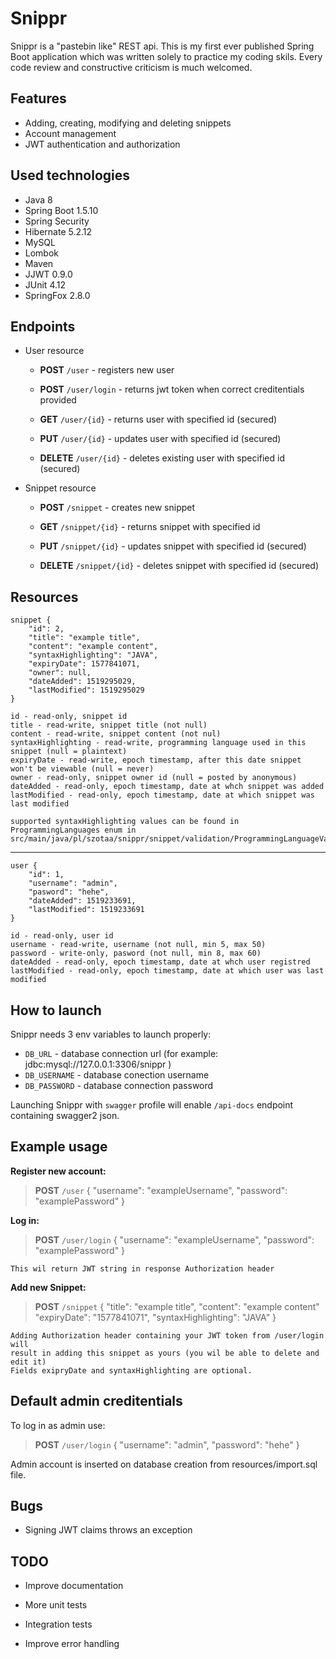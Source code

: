 # Snippr

Snippr is a "pastebin like" REST api. This is my first ever published Spring Boot application which was written solely to practice my coding skils. Every code review and constructive criticism is much welcomed.


## Features

- Adding, creating, modifying and deleting snippets
- Account management
- JWT authentication and authorization

## Used technologies

- Java 8
- Spring Boot 1.5.10
- Spring Security
- Hibernate 5.2.12
- MySQL
- Lombok 
- Maven
- JJWT 0.9.0
- JUnit 4.12
- SpringFox 2.8.0

## Endpoints

- User resource

  - **POST** `/user` - registers new user

  - **POST** `/user/login` - returns jwt token when correct creditentials provided

  - **GET** `/user/{id}` - returns user with specified id (secured)

  - **PUT** `/user/{id}` - updates user with specified id (secured)

  - **DELETE** `/user/{id}` - deletes existing user with specified id (secured)


- Snippet resource

  - **POST** `/snippet` - creates new snippet

  - **GET** `/snippet/{id}` - returns snippet with specified id

  - **PUT** `/snippet/{id}` - updates snippet with specified id (secured)

  - **DELETE** `/snippet/{id}` - deletes snippet with specified id (secured)

## Resources
		
	
	snippet {
	    "id": 2,
	    "title": "example title",
	    "content": "example content",
	    "syntaxHighlighting": "JAVA",
	    "expiryDate": 1577841071,
	    "owner": null,
	    "dateAdded": 1519295029,
	    "lastModified": 1519295029
	}

	id - read-only, snippet id
	title - read-write, snippet title (not null)
	content - read-write, snippet content (not nul)
	syntaxHighlighting - read-write, programming language used in this snippet (null = plaintext)
	expiryDate - read-write, epoch timestamp, after this date snippet won't be viewable (null = never)
	owner - read-only, snippet owner id (null = posted by anonymous)
	dateAdded - read-only, epoch timestamp, date at whch snippet was added
	lastModified - read-only, epoch timestamp, date at which snippet was last modified
	
	supported syntaxHighlighting values can be found in ProgrammingLanguages enum in 
	src/main/java/pl/szotaa/snippr/snippet/validation/ProgrammingLanguageValidator.java


----------

		
	user {
	    "id": 1,
	    "username": "admin",
	    "pasword": "hehe",
	    "dateAdded": 1519233691,
	    "lastModified": 1519233691
    }
    
    id - read-only, user id
    username - read-write, username (not null, min 5, max 50)
    password - write-only, pasword (not null, min 8, max 60)
	dateAdded - read-only, epoch timestamp, date at whch user registred
	lastModified - read-only, epoch timestamp, date at which user was last modified
	
			
## How to launch

Snippr needs 3 env variables to launch properly:

- `DB_URL` - database connection url (for example: jdbc:mysql://127.0.0.1:3306/snippr )
- `DB_USERNAME` - database conection username
- `DB_PASSWORD` - database connection password


Launching Snippr with `swagger` profile will enable `/api-docs` endpoint containing swagger2 json.

## Example usage

**Register new account:**	

> **POST** `/user`
> {
> "username": "exampleUsername",
	"password": "examplePassword"
> }

**Log in:**

>**POST** `/user/login`
> {
> "username": "exampleUsername",
	"password": "examplePassword"
> }

	This wil return JWT string in response Authorization header

**Add new Snippet:**

>**POST** `/snippet`
> {
  "title": "example title",
  "content": "example content"
  "expiryDate": "1577841071",
  "syntaxHighlighting": "JAVA"
}

	Adding Authorization header containing your JWT token from /user/login will 
	result in adding this snippet as yours (you wil be able to delete and edit it)
	Fields exipryDate and syntaxHighlighting are optional.

## Default admin creditentials

To log in as admin use:
>**POST** `/user/login`
> {
> "username": "admin",
	"password": "hehe"
> }

Admin account is inserted on database creation from resources/import.sql file.

## Bugs

- Signing JWT claims throws an exception

## TODO

- Improve documentation

- More unit tests

- Integration tests

- Improve error handling
